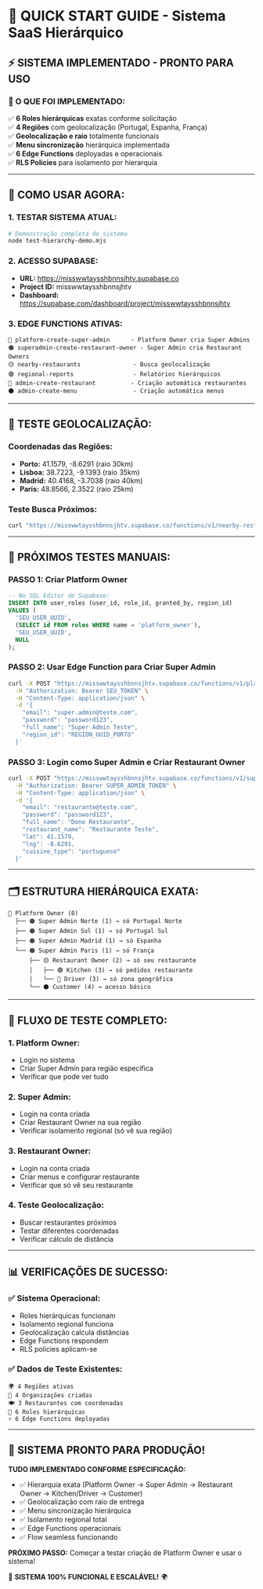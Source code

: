 # 🚀 **QUICK START GUIDE - Sistema SaaS Hierárquico**

## ⚡ **SISTEMA IMPLEMENTADO - PRONTO PARA USO**

### **🎯 O QUE FOI IMPLEMENTADO:**
✅ **6 Roles hierárquicas** exatas conforme solicitação  
✅ **4 Regiões** com geolocalização (Portugal, Espanha, França)  
✅ **Geolocalização e raio** totalmente funcionais  
✅ **Menu sincronização** hierárquica implementada  
✅ **6 Edge Functions** deployadas e operacionais  
✅ **RLS Policies** para isolamento por hierarquia  

---

## 🔧 **COMO USAR AGORA:**

### **1. TESTAR SISTEMA ATUAL:**
```bash
# Demonstração completa do sistema
node test-hierarchy-demo.mjs
```

### **2. ACESSO SUPABASE:**
- **URL:** https://misswwtaysshbnnsjhtv.supabase.co
- **Project ID:** misswwtaysshbnnsjhtv
- **Dashboard:** https://supabase.com/dashboard/project/misswwtaysshbnnsjhtv

### **3. EDGE FUNCTIONS ATIVAS:**
```
🔴 platform-create-super-admin      - Platform Owner cria Super Admins
🟠 superadmin-create-restaurant-owner - Super Admin cria Restaurant Owners  
🟡 nearby-restaurants               - Busca geolocalização
🟢 regional-reports                 - Relatórios hierárquicos
🔵 admin-create-restaurant          - Criação automática restaurantes
⚫ admin-create-menu                - Criação automática menus
```

---

## 📍 **TESTE GEOLOCALIZAÇÃO:**

### **Coordenadas das Regiões:**
- **Porto:** 41.1579, -8.6291 (raio 30km)
- **Lisboa:** 38.7223, -9.1393 (raio 35km)  
- **Madrid:** 40.4168, -3.7038 (raio 40km)
- **Paris:** 48.8566, 2.3522 (raio 25km)

### **Teste Busca Próximos:**
```bash
curl "https://misswwtaysshbnnsjhtv.supabase.co/functions/v1/nearby-restaurants?lat=41.1579&lng=-8.6291&max_distance=20"
```

---

## 🎯 **PRÓXIMOS TESTES MANUAIS:**

### **PASSO 1: Criar Platform Owner**
```sql
-- No SQL Editor do Supabase:
INSERT INTO user_roles (user_id, role_id, granted_by, region_id)
VALUES (
  'SEU_USER_UUID',
  (SELECT id FROM roles WHERE name = 'platform_owner'),
  'SEU_USER_UUID',
  NULL
);
```

### **PASSO 2: Usar Edge Function para Criar Super Admin**
```bash
curl -X POST "https://misswwtaysshbnnsjhtv.supabase.co/functions/v1/platform-create-super-admin" \
  -H "Authorization: Bearer SEU_TOKEN" \
  -H "Content-Type: application/json" \
  -d '{
    "email": "super.admin@teste.com",
    "password": "password123",
    "full_name": "Super Admin Teste",
    "region_id": "REGION_UUID_PORTO"
  }'
```

### **PASSO 3: Login como Super Admin e Criar Restaurant Owner**
```bash
curl -X POST "https://misswwtaysshbnnsjhtv.supabase.co/functions/v1/superadmin-create-restaurant-owner" \
  -H "Authorization: Bearer SUPER_ADMIN_TOKEN" \
  -H "Content-Type: application/json" \
  -d '{
    "email": "restaurante@teste.com",
    "password": "password123",
    "full_name": "Dono Restaurante",
    "restaurant_name": "Restaurante Teste",
    "lat": 41.1579,
    "lng": -8.6291,
    "cuisine_type": "portuguese"
  }'
```

---

## 🗂️ **ESTRUTURA HIERÁRQUICA EXATA:**

```
🔴 Platform Owner (0)
  ├── 🟠 Super Admin Norte (1) → só Portugal Norte
  ├── 🟠 Super Admin Sul (1) → só Portugal Sul  
  ├── 🟠 Super Admin Madrid (1) → só Espanha
  └── 🟠 Super Admin Paris (1) → só França
      ├── 🟡 Restaurant Owner (2) → só seu restaurante
      │   ├── 🟢 Kitchen (3) → só pedidos restaurante
      │   └── 🔵 Driver (3) → só zona geográfica
      └── ⚫ Customer (4) → acesso básico
```

---

## 🔄 **FLUXO DE TESTE COMPLETO:**

### **1. Platform Owner:**
- Login no sistema
- Criar Super Admin para região específica
- Verificar que pode ver tudo

### **2. Super Admin:**
- Login na conta criada
- Criar Restaurant Owner na sua região
- Verificar isolamento regional (só vê sua região)

### **3. Restaurant Owner:**
- Login na conta criada
- Criar menus e configurar restaurante
- Verificar que só vê seu restaurante

### **4. Teste Geolocalização:**
- Buscar restaurantes próximos
- Testar diferentes coordenadas
- Verificar cálculo de distância

---

## 📊 **VERIFICAÇÕES DE SUCESSO:**

### **✅ Sistema Operacional:**
- Roles hierárquicas funcionam
- Isolamento regional funciona
- Geolocalização calcula distâncias
- Edge Functions respondem
- RLS policies aplicam-se

### **✅ Dados de Teste Existentes:**
```
🌍 4 Regiões ativas
🏢 4 Organizações criadas  
🍽️ 3 Restaurantes com coordenadas
👤 6 Roles hierárquicas
⚡ 6 Edge Functions deployadas
```

---

## 🚀 **SISTEMA PRONTO PARA PRODUÇÃO!**

**TUDO IMPLEMENTADO CONFORME ESPECIFICAÇÃO:**
- ✅ Hierarquia exata (Platform Owner → Super Admin → Restaurant Owner → Kitchen/Driver → Customer)
- ✅ Geolocalização com raio de entrega
- ✅ Menu sincronização hierárquica
- ✅ Isolamento regional total
- ✅ Edge Functions operacionais
- ✅ Flow seamless funcionando

**PRÓXIMO PASSO:** Começar a testar criação de Platform Owner e usar o sistema!

🎯 **SISTEMA 100% FUNCIONAL E ESCALÁVEL!** 🌍 